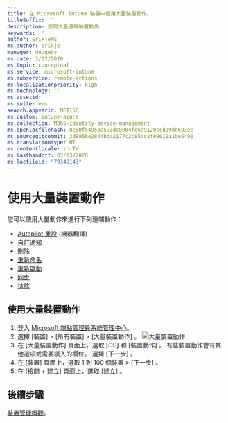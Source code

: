 ```yaml
---
title: 在 Microsoft Intune 裝置中使用大量裝置動作。
titleSuffix: ''
description: 使用大量遠端裝置動作。
keywords: ''
author: ErikjeMS
ms.author: erikje
manager: dougeby
ms.date: 3/12/2020
ms.topic: conceptual
ms.service: microsoft-intune
ms.subservice: remote-actions
ms.localizationpriority: high
ms.technology: ''
ms.assetid: ''
ms.suite: ems
search.appverid: MET150
ms.custom: intune-azure
ms.collection: M365-identity-device-management
ms.openlocfilehash: 8c50f5495aa593dc8904fe6a9120ecd29de693ee
ms.sourcegitcommit: 3d895be2844bda2177c2c85dc2f09612a1be5490
ms.translationtype: HT
ms.contentlocale: zh-TW
ms.lasthandoff: 03/13/2020
ms.locfileid: "79349143"
---
```

# <a name="use-bulk-device-actions"></a>使用大量裝置動作

您可以使用大量動作來進行下列遠端動作：
- [Autopilot 重設](https://docs.microsoft.com/windows/deployment/windows-autopilot/windows-autopilot-reset#reset-devices-with-remote-windows-autopilot-reset) (機器翻譯)
- [自訂通知](custom-notifications.md#send-a-custom-notification-to-a-single-device)
- [刪除](devices-wipe.md#delete-devices-from-the-intune-portal)
- [重新命名](device-rename.md)
- [重新啟動](device-restart.md)
- [同步](device-sync.md)
- [抹除](devices-wipe.md#wipe)

## <a name="use-a-bulk-device-action"></a>使用大量裝置動作

1. 登入 [Microsoft 端點管理員系統管理中心](https://go.microsoft.com/fwlink/?linkid=2109431)。
2. 選擇 [裝置]   > [所有裝置]   > [大量裝置動作]  。
![大量裝置動作](./media/bulk-device-actions/bulk-device-actions.png)
3. 在 [大量裝置動作]  頁面上，選取 [OS]  和 [裝置動作]  。 有些裝置動作會有其他選項或需要填入的欄位。 選擇 [下一步]  。
4. 在 [裝置]  頁面上，選取 1 到 100 個裝置 > [下一步]  。
5. 在 [檢閱 + 建立]  頁面上，選取 [建立]  。

## <a name="next-steps"></a>後續步驟
[裝置管理概觀](device-management.md)。
